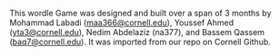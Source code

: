 This wordle Game was designed and built over a span of 3 months by Mohammad Labadi (maa366@cornell.edu), Youssef Ahmed (yta3@cornell.edu), Nedim Abdelaziz (na377), and Bassem Qassem (baq7@cornell.edu). It was imported from our repo on Cornell Github.

